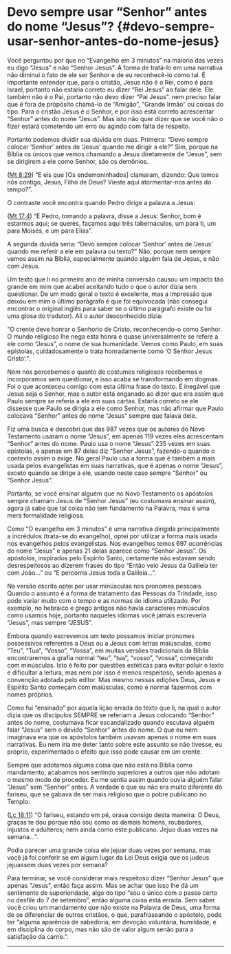 # Devo sempre usar “Senhor” antes do nome “Jesus”? {#devo-sempre-usar-senhor-antes-do-nome-jesus}

Você perguntou por que no “Evangelho em 3 minutos” na maioria das vezes eu digo “Jesus” e não “Senhor Jesus”. A forma de tratá-lo em uma narrativa não diminui o fato de ele ser Senhor e de eu reconhecê-lo como tal. É importante entender que, para o cristão, Jesus não é o Rei, como é para Israel, portanto não estaria correto eu dizer “Rei Jesus” ao falar dele. Ele também não é o Pai, portanto não devo dizer “Pai Jesus”. nem preciso falar que é fora de propósito chamá-lo de “Amigão”, “Grande Irmão” ou coisas do tipo. Para o cristão Jesus é o Senhor, e por isso está correto acrescentar “Senhor” antes do nome “Jesus”. Mas isto não quer dizer que se você não o fizer estará cometendo um erro ou agindo com falta de respeito.

Portanto podemos dividir sua dúvida em duas. Primeira: “Devo sempre colocar ‘Senhor’ antes de ‘Jesus’ quando me dirigir a ele?” Sim, porque na Bíblia os únicos que vemos chamando a Jesus diretamente de “Jesus”, sem se dirigirem a ele como Senhor, são os demônios.

([Mt 8:29](http://bibliaonline.com.br/acf/mt/8/29)) “E eis que [Os endemoninhados] clamaram, dizendo: Que temos nós contigo, Jesus, Filho de Deus? Vieste aqui atormentar-nos antes do tempo?”.

O contraste você encontra quando Pedro dirige a palavra a Jesus:

([Mt 17:4](http://bibliaonline.com.br/acf/mt/17/4)) “E Pedro, tomando a palavra, disse a Jesus: Senhor, bom é estarmos aqui; se queres, façamos aqui três tabernáculos, um para ti, um para Moisés, e um para Elias”.

A segunda dúvida seria: “Devo sempre colocar ‘Senhor’ antes de ‘Jesus’ quando me referir a ele em palavra ou texto?” Não, porque nem sempre vemos assim na Bíblia, especialmente quando alguém fala de Jesus, e não com Jesus.

Um texto que li no primeiro ano de minha conversão causou um impacto tão grande em mim que acabei aceitando tudo o que o autor dizia sem questionar. De um modo geral o texto é excelente, mas a impressão que deixou em mim o último parágrafo é que foi equivocada (não consegui encontrar o original inglês para saber se o último parágrafo existe ou foi uma glosa do tradutor). Ali o autor desconhecido dizia:

“O crente deve honrar o Senhorio de Cristo, reconhecendo-o como Senhor. O mundo religioso lhe nega esta honra e quase universalmente se refere a ele como “Jesus”, o nome de sua humanidade. Vemos como Paulo, em suas epístolas, cuidadosamente o trata honradamente como ‘O Senhor Jesus Cristo’.”.

Nem nós percebemos o quanto de costumes religiosos recebemos e incorporamos sem questionar, e isso acaba se transformando em dogmas. Foi o que aconteceu comigo com esta última frase do texto. É inegável que Jesus seja o Senhor, mas o autor está enganado ao dizer que era assim que Paulo sempre se referia a ele em suas cartas. Estaria correto se ele dissesse que Paulo se dirigia a ele como Senhor, mas não afirmar que Paulo colocava “Senhor” antes do nome “Jesus” sempre que falava dele.

Fiz uma busca e descobri que das 987 vezes que os autores do Novo Testamento usaram o nome “Jesus”, em apenas 119 vezes eles acrescentam “Senhor” antes do nome. Paulo usa o nome “Jesus” 235 vezes em suas epístolas, e apenas em 87 delas diz “Senhor Jesus”, fazendo-o quando o contexto assim o exige. No geral Paulo usa a forma que é também a mais usada pelos evangelistas em suas narrativas, que é apenas o nome “Jesus”, exceto quando se dirige a ele, usando neste caso sempre “Senhor” ou “Senhor Jesus”.

Portanto, se você ensinar alguém que no Novo Testamento os apóstolos sempre chamam Jesus de “Senhor Jesus” (eu costumava ensinar assim), agora já sabe que tal coisa não tem fundamento na Palavra, mas é uma mera formalidade religiosa.

Como “O evangelho em 3 minutos” é uma narrativa dirigida principalmente a incrédulos (trata-se do evangelho), optei por utilizar a forma mais usada nos evangelhos pelos evangelistas. Nos evangelhos temos 697 ocorrências do nome “Jesus” e apenas 21 delas aparece como “Senhor Jesus”. Os apóstolos, inspirados pelo Espírito Santo, certamente não estavam sendo desrespeitosos ao dizerem frases do tipo “Então veio Jesus da Galileia ter com João...” ou “E percorria Jesus toda a Galileia...”.

Na versão escrita optei por usar minúsculas nos pronomes pessoais. Quando o assunto é a forma de tratamento das Pessoas da Trindade, isso pode variar muito com o tempo e as normas do idioma utilizado. Por exemplo, no hebraico e grego antigos não havia caracteres minúsculos como usamos hoje, portanto naqueles idiomas você jamais escreveria “Jesus”, mas sempre “JESUS”.

Embora quando escrevemos um texto possamos iniciar pronomes possessivos referentes a Deus ou a Jesus com letras maiúsculas, como “Teu”, “Tua”, “Vosso”, “Vossa”, em muitas versões tradicionais da Bíblia encontraremos a grafia normal “teu”, “tua”, “vosso”, “vossa”, começando com minúsculas. Isto é feito por questões estéticas para evitar poluir o texto e dificultar a leitura, mas nem por isso é menos respeitoso, sendo apenas a convenção adotada pelo editor. Mas mesmo nessas edições Deus, Jesus e Espírito Santo começam com maiúsculas, como é normal fazermos com nomes próprios.

Como fui “ensinado” por aquela lição errada do texto que li, na qual o autor dizia que os discípulos SEMPRE se referiam a Jesus colocando “Senhor” antes do nome, costumava ficar escandalizado quando escutava alguém falar “Jesus” sem o devido “Senhor” antes do nome. O que eu nem imaginava era que os apóstolos também usavam apenas o nome em suas narrativas. Eu nem iria me deter tanto sobre este assunto se não tivesse, eu próprio, experimentado o efeito que isso pode causar em um crente.

Sempre que adotamos alguma coisa que não está na Bíblia como mandamento, acabamos nos sentindo superiores a outros que não adotam o mesmo modo de proceder. Eu me sentia assim quando ouvia alguém falar “Jesus” sem “Senhor” antes. A verdade é que eu não era muito diferente do fariseu, que se gabava de ser mais religioso que o pobre publicano no Templo:

([Lc 18:11](http://bibliaonline.com.br/acf/lc/18/11)) “O fariseu, estando em pé, orava consigo desta maneira: O Deus, graças te dou porque não sou como os demais homens, roubadores, injustos e adúlteros; nem ainda como este publicano. Jejuo duas vezes na semana...”.

Podia parecer uma grande coisa ele jejuar duas vezes por semana, mas você já foi conferir se em algum lugar da Lei Deus exigia que os judeus jejuassem duas vezes por semana?

Para terminar, se você considerar mais respeitoso dizer “Senhor Jesus” que apenas “Jesus”, então faça assim. Mas se achar que isso lhe dá um sentimento de superioridade, algo do tipo “sou o único com o passo certo no desfile do 7 de setembro”, então alguma coisa está errada. Sem saber você criou um mandamento que não existe na Palavra de Deus, uma forma de se diferenciar de outros cristãos, o que, parafraseando o apóstolo, pode ter “alguma aparência de sabedoria, em devoção voluntária, humildade, e em disciplina do corpo, mas não são de valor algum senão para a satisfação da carne.”.

*****